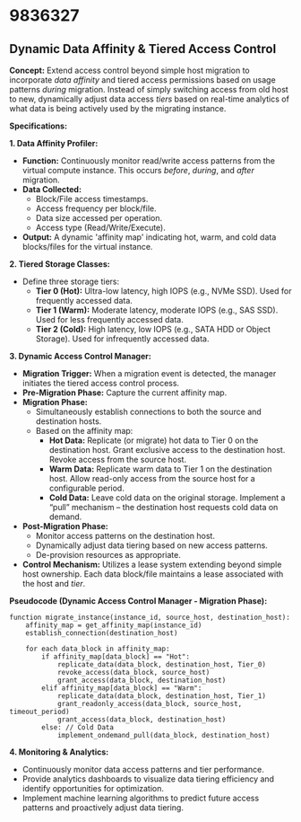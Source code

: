 # 9836327

## Dynamic Data Affinity & Tiered Access Control

**Concept:** Extend access control beyond simple host migration to incorporate *data affinity* and tiered access permissions based on usage patterns *during* migration.  Instead of simply switching access from old host to new, dynamically adjust data access *tiers* based on real-time analytics of what data is being actively used by the migrating instance.

**Specifications:**

**1. Data Affinity Profiler:**

*   **Function:** Continuously monitor read/write access patterns from the virtual compute instance.  This occurs *before*, *during*, and *after* migration.
*   **Data Collected:**
    *   Block/File access timestamps.
    *   Access frequency per block/file.
    *   Data size accessed per operation.
    *   Access type (Read/Write/Execute).
*   **Output:**  A dynamic 'affinity map' indicating hot, warm, and cold data blocks/files for the virtual instance.

**2. Tiered Storage Classes:**

*   Define three storage tiers:
    *   **Tier 0 (Hot):**  Ultra-low latency, high IOPS (e.g., NVMe SSD).  Used for frequently accessed data.
    *   **Tier 1 (Warm):** Moderate latency, moderate IOPS (e.g., SAS SSD). Used for less frequently accessed data.
    *   **Tier 2 (Cold):** High latency, low IOPS (e.g., SATA HDD or Object Storage). Used for infrequently accessed data.

**3.  Dynamic Access Control Manager:**

*   **Migration Trigger:** When a migration event is detected, the manager initiates the tiered access control process.
*   **Pre-Migration Phase:** Capture the current affinity map.
*   **Migration Phase:**
    *   Simultaneously establish connections to both the source and destination hosts.
    *   Based on the affinity map:
        *   **Hot Data:**  Replicate (or migrate) hot data to Tier 0 on the destination host.  Grant exclusive access to the destination host. Revoke access from the source host.
        *   **Warm Data:** Replicate warm data to Tier 1 on the destination host. Allow read-only access from the source host for a configurable period.
        *   **Cold Data:**  Leave cold data on the original storage. Implement a “pull” mechanism – the destination host requests cold data on demand.
*   **Post-Migration Phase:**
    *   Monitor access patterns on the destination host.
    *   Dynamically adjust data tiering based on new access patterns.
    *   De-provision resources as appropriate.
* **Control Mechanism:** Utilizes a lease system extending beyond simple host ownership. Each data block/file maintains a lease associated with the host and *tier*.

**Pseudocode (Dynamic Access Control Manager - Migration Phase):**

```
function migrate_instance(instance_id, source_host, destination_host):
    affinity_map = get_affinity_map(instance_id)
    establish_connection(destination_host)

    for each data_block in affinity_map:
        if affinity_map[data_block] == "Hot":
            replicate_data(data_block, destination_host, Tier_0)
            revoke_access(data_block, source_host)
            grant_access(data_block, destination_host)
        elif affinity_map[data_block] == "Warm":
            replicate_data(data_block, destination_host, Tier_1)
            grant_readonly_access(data_block, source_host, timeout_period)
            grant_access(data_block, destination_host)
        else: // Cold Data
            implement_ondemand_pull(data_block, destination_host)
```

**4.  Monitoring & Analytics:**

*   Continuously monitor data access patterns and tier performance.
*   Provide analytics dashboards to visualize data tiering efficiency and identify opportunities for optimization.
*   Implement machine learning algorithms to predict future access patterns and proactively adjust data tiering.